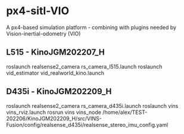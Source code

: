 # px4-sitl-VIO
A px4-based simulation platform - combining with plugins needed by Vision-inertial-odometry (VIO)

## L515 - KinoJGM202207_H
roslaunch realsense2_camera rs_camera_l515.launch
roslaunch vid_estimator vid_realworld_kino.launch 


## D435i - KinoJGM202209_H
roslaunch realsense2_camera rs_camera_d435i.launch 
roslaunch vins vins_rviz.launch 
rosrun vins vins_node /home/alex/TEST-202206/KinoJGM202209_H/src/VINS-Fusion/config/realsense_d435i/realsense_stereo_imu_config.yaml 
